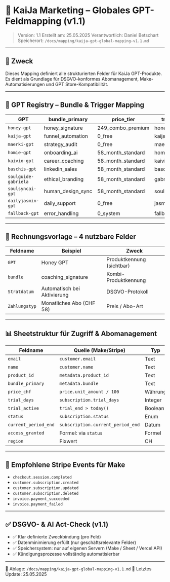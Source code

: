 # 🧠 KaiJa Marketing – Globales GPT-Feldmapping (v1.1)

> Version: 1.1
> Erstellt am: 25.05.2025
> Verantwortlich: Daniel Betschart
> Speicherort: `/docs/mapping/kaija-gpt-global-mapping-v1.1.md`

---

## 📌 Zweck

Dieses Mapping definiert alle strukturierten Felder für KaiJa GPT-Produkte. Es dient als Grundlage für DSGVO-konformes Abomanagement, Make-Automatisierungen und GPT Store-Kompatibilität.

---

## 🧾 GPT Registry – Bundle & Trigger Mapping

| GPT                  | bundle\_primary     | price\_tier         | trigger\_flow      | access\_level | plan\_group | trial\_days | region |
| -------------------- | ------------------- | ------------------- | ------------------ | ------------- | ----------- | ----------- | ------ |
| `honey-gpt`          | honey\_signature    | 249\_combo\_premium | honey\_gpt\_access | premium       | honey       | 7           | CH     |
| `kaija-gpt`          | funnel\_automation  | 0\_free             | kaija\_funnel      | freemium      | kaija       | 0           | CH     |
| `maerki-gpt`         | strategy\_audit     | 0\_free             | maerki\_lifecycle  | freemium      | lifecycle   | 0           | CH     |
| `homie-gpt`          | onboarding\_ai      | 58\_month\_standard | homie\_learning    | premium       | homie       | 7           | CH     |
| `kaivio-gpt`         | career\_coaching    | 58\_month\_standard | kaivio\_cv         | premium       | kaivio      | 7           | CH     |
| `baschis-gpt`        | linkedin\_sales     | 58\_month\_standard | baschi\_sales      | premium       | baschi      | 7           | CH     |
| `soulguide-gabriela` | ethical\_branding   | 58\_month\_standard | gabriela\_guide    | premium       | gabriela    | 7           | CH     |
| `soulsyncai-gpt`     | human\_design\_sync | 58\_month\_standard | soulsync\_energy   | premium       | soulsync    | 7           | CH     |
| `dailyjasmin-gpt`    | daily\_support      | 0\_free             | jasmin\_daily      | freemium      | jasmin      | 0           | CH     |
| `fallback-gpt`       | error\_handling     | 0\_system           | fallback\_logic    | system        | fallback    | 0           | CH     |

---

## 🧾 Rechnungsvorlage – 4 nutzbare Felder

| Feldname      | Beispiel                    | Zweck                     |
| ------------- | --------------------------- | ------------------------- |
| `GPT`         | Honey GPT                   | Produktkennung (sichtbar) |
| `bundle`      | coaching\_signature         | Kombi-Produktkennung      |
| `Stratdatum`  | Automatisch bei Aktivierung | DSGVO-Protokoll           |
| `Zahlungstyp` | Monatliches Abo (CHF 58)    | Preis / Abo-Art           |

---

## 📊 Sheetstruktur für Zugriff & Abomanagement

| Feldname             | Quelle (Make/Stripe)              | Typ     | Format                             |
| -------------------- | --------------------------------- | ------- | ---------------------------------- |
| `email`              | `customer.email`                  | Text    | lowercase                          |
| `name`               | `customer.name`                   | Text    | optional                           |
| `product_id`         | `metadata.product_id`             | Text    | z. B. `honey_signature`            |
| `bundle_primary`     | `metadata.bundle`                 | Text    |                                    |
| `price_chf`          | `price.unit_amount / 100`         | Währung | CHF                                |
| `trial_days`         | `subscription.trial_days`         | Integer | 0 / 7                              |
| `trial_active`       | `trial_end > today()`             | Boolean | true/false                         |
| `status`             | `subscription.status`             | Enum    | active / cancelled / past\_due     |
| `current_period_end` | `subscription.current_period_end` | Datum   | Unix timestamp                     |
| `access_granted`     | Formel: via `status`              | Formel  | `=IF(status="active","ja","nein")` |
| `region`             | Fixwert                           | CH      |                                    |

---

## 🔁 Empfohlene Stripe Events für Make

* `checkout.session.completed`
* `customer.subscription.created`
* `customer.subscription.updated`
* `customer.subscription.deleted`
* `invoice.payment_succeeded`
* `invoice.payment_failed`

---

## ✅ DSGVO- & AI Act-Check (v1.1)

* ✅ Klar definierte Zweckbindung (pro Feld)
* ✅ Datenminimierung erfüllt (nur geschäftsrelevante Felder)
* ✅ Speichersystem: nur auf eigenen Servern (Make / Sheet / Vercel API)
* ✅ Kündigungsprozesse vollständig automatisierbar

---

📁 Ablage: `/docs/mapping/kaija-gpt-global-mapping-v1.1.md`
📄 Letztes Update: 25.05.2025
